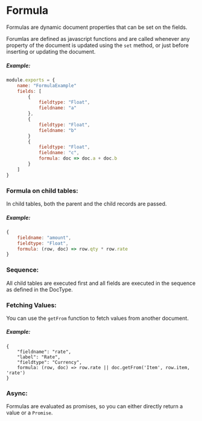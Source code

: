 <!-- base_template: frappe_io/www/frappejs/frappejs_base.html -->
# Formula

Formulas are dynamic document properties that can be set on the fields.

Forumlas are defined as javascript functions and are called whenever any property of the document is updated using the `set` method, or just before inserting or updating the document.

##### Example:

```js
module.exports = {
    name: "FormulaExample"
    fields: [
        {
            fieldtype: "Float",
            fieldname: "a"
        },
        {
            fieldtype: "Float",
            fieldname: "b"
        }
        {
            fieldtype: "Float",
            fieldname: "c",
            formula: doc => doc.a + doc.b
        }
    ]
}
```

### Formula on child tables:

In child tables, both the parent and the child records are passed.

##### Example:

```js
{
    fieldname: "amount",
    fieldtype: "Float",
    formula: (row, doc) => row.qty * row.rate
}
```

### Sequence:

All child tables are executed first and all fields are executed in the sequence as defined in the DocType.

### Fetching Values:

You can use the `getFrom` function to fetch values from another document.

##### Example:

```
{
    "fieldname": "rate",
    "label": "Rate",
    "fieldtype": "Currency",
    formula: (row, doc) => row.rate || doc.getFrom('Item', row.item, 'rate')
}
```

### Async:

Formulas are evaluated as promises, so you can either directly return a value or a `Promise`.
